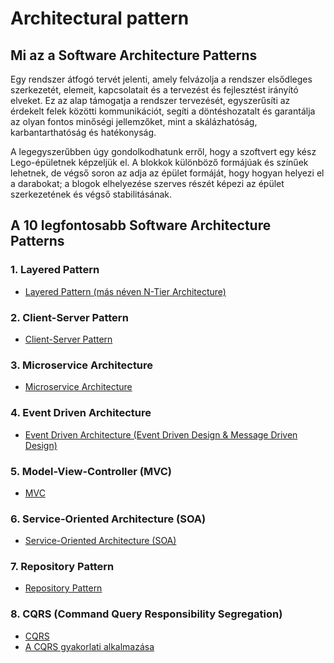 # Architectural pattern

## Mi az a Software Architecture Patterns

Egy rendszer átfogó tervét jelenti, amely felvázolja a rendszer elsődleges szerkezetét, elemeit, kapcsolatait és a tervezést és fejlesztést irányító elveket. Ez az alap támogatja a rendszer tervezését, egyszerűsíti az érdekelt felek közötti kommunikációt, segíti a döntéshozatalt és garantálja az olyan fontos minőségi jellemzőket, mint a skálázhatóság, karbantarthatóság és hatékonyság.

A legegyszerűbben úgy gondolkodhatunk erről, hogy a szoftvert egy kész Lego-épületnek képzeljük el. A blokkok különböző formájúak és színűek lehetnek, de végső soron az adja az épület formáját, hogy hogyan helyezi el a darabokat; a blogok elhelyezése szerves részét képezi az épület szerkezetének és végső stabilitásának.

## A 10 legfontosabb Software Architecture Patterns

### 1. Layered Pattern

- [Layered Pattern (más néven N-Tier Architecture)](./Architectural_pattern/Layered_Pattern.md)

### 2. Client-Server Pattern

- [Client-Server Pattern](./Architectural_pattern/Client-Server_Pattern.md)

### 3. Microservice Architecture

- [Microservice Architecture](./Architectural_pattern/Microservice_Architecture.md)

### 4. Event Driven Architecture

- [Event Driven Architecture (Event Driven Design & Message Driven Design)](./Architectural_pattern/Event_Driven_Architecture.md)

### 5. Model-View-Controller (MVC)

- [MVC](./Design_Patterns/MVC.md)

### 6. Service-Oriented Architecture (SOA)

- [Service-Oriented Architecture (SOA)](./Architectural_pattern/Service-Oriented_Architecture.md)

### 7. Repository Pattern

- [Repository Pattern](./Architectural_pattern/Repository_Pattern.md)

### 8. CQRS (Command Query Responsibility Segregation)

- [CQRS](../System_design/Software_Design_Principles/CQRS.md)
- [A CQRS gyakorlati alkalmazása](../System_design/Software_Design_Principles/A_CQRS_gyakorlati_alkalmazasa.md)